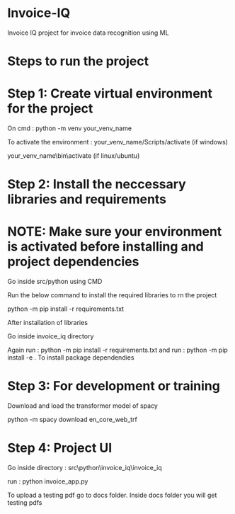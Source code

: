 # Invoice-IQ
Invoice IQ project for invoice data recognition using ML

# Steps to run the project

# Step 1: Create virtual environment for the project

On cmd : python -m venv your_venv_name

To activate the environment : your_venv_name/Scripts/activate (if windows)

your_venv_name\bin\activate (if linux/ubuntu)

# Step 2: Install the neccessary libraries and requirements

# NOTE: Make sure your environment is activated before installing and project dependencies

Go inside src/python using CMD

Run the below command to install the required libraries to rn the project

python -m pip install -r requirements.txt

After installation of libraries 

Go inside invoice_iq directory

Again run : python -m pip install -r requirements.txt 
and run : python -m pip install -e .
To install package dependendies

# Step 3: For development or training

Download and load the transformer model of spacy

python -m spacy download en_core_web_trf

# Step 4: Project UI 

Go inside directory : src\python\invoice_iq\invoice_iq

run : python invoice_app.py

To upload a testing pdf go to docs folder. Inside docs folder you will get testing pdfs 
